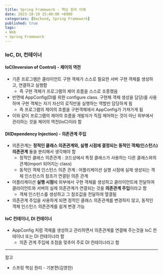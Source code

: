 ```yaml
---
title: Spring Framework - 핵심 원리 이해
date: 2023-10-10 15:40:00 +0900
categories: [Backend, Spring Framework]
published: true
tags:
- Web
- Spring Framework
---
```


### IoC, DI, 컨테이너

#### IoC(Inversion of Control) - 제어의 역전
 - 기존 프로그램은 클라이언트 구현 객체가 스스로 필요한 서버 구현 객체를 생성하고, 연결하고 실행함
   - 즉 구현 객체가 프로그램의 제어 흐름을 스스로 조종했음
 - 반면에 AppConfig(DI를 위한 configure class. 구현체 객체 생성을 담당)를 사용하며 구현 객체는 자기 자신의 로직만을 실행하는 역할만 담당하게 됨
   - 즉 프로그램의 제어의 흐름을 구현객체에서 AppConfig가 가져가게 됨
 - 이와 같이 프로그램의 제어의 흐름을 개발자가 직접 제어하는 것이 아닌 외부에서 관리하는 것을 제어의 역전(IoC)이라 함

#### DI(Dependency Injection) - 의존관계 주입
 - 의존관계는 **정적인 클래스 의존관계와, 실행 시점에 결정되는 동적인 객체(인스턴스) 의존관계** 둘을 분리해서 생각해야 함
   - 정적인 클래스 의존관계 : 코드상에서 특정 클래스가 사용하는 다른 클래스와의 관계(import 되어지는 class)
   - 동적인 객체 인스턴스 의존 관계 : 어플리케이션 실행 시점에 실제 생성되는 객체 인스턴스의 참조가 연결된 의존 관계
 - 어플리케이션 **실행 시점**에 외부에서 구현 객체를 생성하고 클라이언트에 전달하여 클라이언트와 서버의 실제 의존관계가 연결되는 것을 **의존관계 주입**이라고 함
   - 객체 인스턴스를 생성하고 그 참조값을 전달하여 열결됨
 - 의존관계 주입을 사용하게 되면 정적인 클래스 의존관계를 변경하지 않고, 동적인 객체 인스턴스 의존관계를 쉽게 변경 가능

#### IoC 컨테이너, DI 컨테이너
 - AppConfig 처럼 객체를 생성하고 관리하면서 의존관계를 연결해 주는것을 IoC 컨테이너 또는 DI 컨테이너라 함
   - 의존 관계 주입에 초점을 맞추어 주로 DI 컨테이너라고 함

---
참고
 - 스프링 핵심 원리 - 기본편(김영한)
